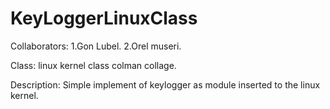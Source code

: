 # KeyLoggerLinuxClass

Collaborators: 
	1.Gon Lubel.
	2.Orel museri.

Class:
	linux kernel class colman collage.

Description:
	Simple implement of keylogger as module inserted to the linux kernel.
